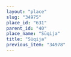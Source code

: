 ```yaml
---
layout: "place"
slug: "34975"
place_id: "631"
parent_id: "40"
place_name: "Sūqija"
title: "Sūqija"
previous_item: "34978"
---
```

